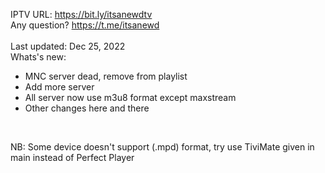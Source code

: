 IPTV URL: https://bit.ly/itsanewdtv
<br />
Any question? https://t.me/itsanewd
<br />
<br />
Last updated: Dec 25, 2022
<br />
Whats's new:
<br />
- MNC server dead, remove from playlist
- Add more server
- All server now use m3u8 format except maxstream
- Other changes here and there
<br />

NB: Some device doesn't support (.mpd) format, try use TiviMate given in main instead of Perfect Player
